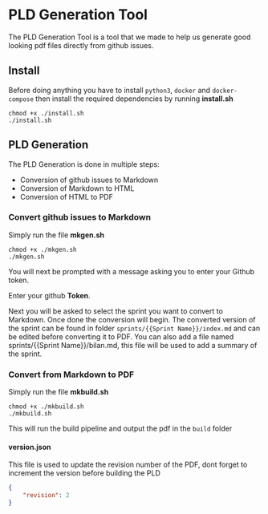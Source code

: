 # PLD Generation Tool

The PLD Generation Tool is a tool that we made to help us generate good looking pdf files directly from github issues.

## Install

Before doing anything you have to install `python3`, `docker` and `docker-compose`
then install the required dependencies by running **install.sh**

```shell
chmod +x ./install.sh
./install.sh
```

## PLD Generation

The PLD Generation is done in multiple steps:
- Conversion of github issues to Markdown
- Conversion of Markdown to HTML
- Conversion of HTML to PDF
  
### Convert github issues to Markdown

Simply run the file **mkgen.sh**
```shell
chmod +x ./mkgen.sh
./mkgen.sh
```

You will next be prompted with a message asking you to enter your Github token.

Enter your github **Token**.

Next you will be asked to select the sprint you want to convert to Markdown.
Once done the conversion will begin.
The converted version of the sprint can be found in folder `sprints/{{Sprint Name}}/index.md` and can be edited before converting it to PDF.
You can also add a file named sprints/{{Sprint Name}}/bilan.md, this file will be used to add a summary of the sprint.

### Convert from Markdown to PDF

Simply run the file **mkbuild.sh**
```shell
chmod +x ./mkbuild.sh
./mkbuild.sh
```

This will run the build pipeline and output the pdf in the `build` folder

#### version.json

This file is used to update the revision number of the PDF, dont forget to increment the version before building the PLD

```json
{
    "revision": 2
}
```